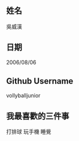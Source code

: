 姓名
----
吳威漢

日期
----
2006/08/06

Github Username
---------------
vollyballjunior

我最喜歡的三件事
---------------
打排球
玩手機
睡覺